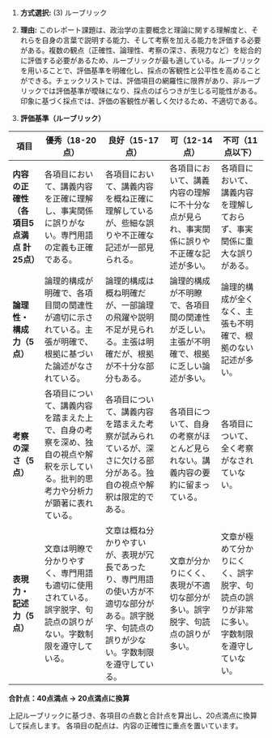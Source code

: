1. **方式選択:** (3) ルーブリック

2. **理由:** このレポート課題は、政治学の主要概念と理論に関する理解度と、それらを自身の言葉で説明する能力、そして考察を加える能力を評価する必要がある。複数の観点（正確性、論理性、考察の深さ、表現力など）を総合的に評価する必要があるため、ルーブリックが最も適している。ルーブリックを用いることで、評価基準を明確化し、採点の客観性と公平性を高めることができる。チェックリストでは、評価項目の網羅性に限界があり、非ルーブリックでは評価基準が曖昧になり、採点のばらつきが生じる可能性がある。印象に基づく採点では、評価の客観性が著しく欠けるため、不適切である。


3. **評価基準（ルーブリック）**

| 項目 | 優秀（18-20点） | 良好（15-17点） | 可（12-14点） | 不可（11点以下） |
|---|---|---|---|---|
| **内容の正確性（各項目5点満点 計25点）** | 各項目において、講義内容を正確に理解し、事実関係に誤りがない。専門用語の定義も正確である。 | 各項目において、講義内容を概ね正確に理解しているが、些細な誤りや不正確な記述が一部見られる。 | 各項目において、講義内容の理解に不十分な点が見られ、事実関係に誤りや不正確な記述が多い。 | 各項目において、講義内容を理解しておらず、事実関係に重大な誤りがある。 |
| **論理性・構成力（5点）** | 論理的構成が明確で、各項目間の関連性が適切に示されている。主張が明確で、根拠に基づいた論述がなされている。 | 論理的構成は概ね明確だが、一部論理の飛躍や説明不足が見られる。主張は明確だが、根拠が不十分な部分もある。 | 論理的構成が不明瞭で、各項目間の関連性が乏しい。主張が不明確で、根拠に乏しい論述が多い。 | 論理的構成が全くなく、主張も不明確で、根拠のない記述が多い。 |
| **考察の深さ（5点）** | 各項目について、講義内容を踏まえた上で、自身の考察を深め、独自の視点や解釈を示している。批判的思考力や分析力が顕著に表れている。 | 各項目について、講義内容を踏まえた考察が試みられているが、深さに欠ける部分がある。独自の視点や解釈は限定的である。 | 各項目について、自身の考察がほとんど見られない。講義内容の要約に留まっている。 | 各項目について、全く考察がなされていない。 |
| **表現力・記述力（5点）** | 文章は明瞭で分かりやすく、専門用語も適切に使用されている。誤字脱字、句読点の誤りがない。字数制限を遵守している。 | 文章は概ね分かりやすいが、表現が冗長であったり、専門用語の使い方が不適切な部分がある。誤字脱字、句読点の誤りが少ない。字数制限を遵守している。 | 文章が分かりにくく、表現が不適切な部分が多い。誤字脱字、句読点の誤りが多い。 | 文章が極めて分かりにくく、誤字脱字、句読点の誤りが非常に多い。字数制限を遵守していない。 |

**合計点：40点満点 → 20点満点に換算**


上記ルーブリックに基づき、各項目の点数と合計点を算出し、20点満点に換算して採点します。  各項目の配点は、内容の正確性に重点を置いています。
